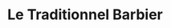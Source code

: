 ---
title: "Le Traditionnel Barbier"
url: /le-puy-en-velay/le-traditionnel-barbier/
shop: coiffeur
---